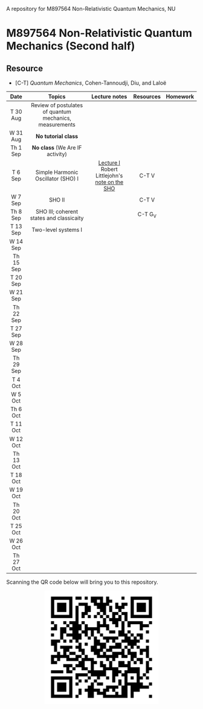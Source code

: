 A repository for M897564 Non-Relativistic Quantum Mechanics, NU

# M897564 Non-Relativistic Quantum Mechanics (Second half)

## Resource

* [C-T] *Quantum Mechanics*, Cohen-Tannoudji, Diu, and Laloë

|Date| Topics |Lecture notes|Resources|Homework|
|:--:|:------:|:-----------:|:-------:|:------:|
|T 30 Aug|Review of postulates of quantum mechanics, measurements|
|W 31 Aug|**No tutorial class**|
|Th 1 Sep|**No class** (We Are IF activity)|
|T 6 Sep|Simple Harmonic Oscillator (SHO) I|[Lecture I](https://github.com/Ninnat/quantum-mechanics/blob/main/lecture-notes/SHO.pdf) <br> Robert Littlejohn's [note on the SHO](http://bohr.physics.berkeley.edu/classes/221/1011/notes/harmosc.pdf)|C-T V|
|W 7 Sep|SHO II||C-T V|
|Th 8 Sep|SHO III; coherent states and classicaity||C-T G<sub>V</sub>|
|T 13 Sep|Two-level systems I|
|W 14 Sep||
|Th 15 Sep||
|T 20 Sep|
|W 21 Sep|
|Th 22 Sep|
|T 27 Sep|
|W 28 Sep|
|Th 29 Sep|
|T 4 Oct|
|W 5 Oct|
|Th 6 Oct|
|T 11 Oct|
|W 12 Oct|
|Th 13 Oct|
|T 18 Oct|
|W 19 Oct|
|Th 20 Oct|
|T 25 Oct|
|W 26 Oct|
|Th 27 Oct|


Scanning the QR code below will bring you to this repository.

<p align="center">
  <img height="300" src="qr-code.png">
</p>

